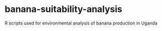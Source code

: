 # banana-suitability-analysis
R scripts used for environmental analysis of banana production in Uganda
